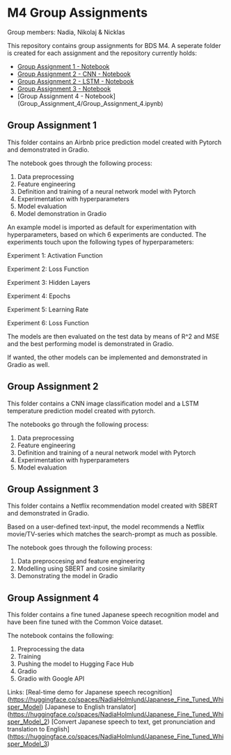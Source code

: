 # M4 Group Assignments
Group members: Nadia, Nikolaj & Nicklas

This repository contains group assignments for BDS M4. A seperate folder is created for each assignment and the repository currently holds:
- [Group Assignment 1 - Notebook](Group_Assignment_1/Group_Assignment_1.ipynb)
- [Group Assignment 2 - CNN - Notebook](Group_Assignment_2/Group_Assignment_2_CNN.ipynb)
- [Group Assignment 2 - LSTM - Notebook](Group_Assignment_2/Group_Assignment_2_LSTM.ipynb)
- [Group Assignment 3 - Notebook](Group_Assignment_3/Group_Assignment_3.ipynb)
- [Group Assignment 4 - Notebook] (Group_Assignment_4/Group_Assignment_4.ipynb)


## Group Assignment 1
This folder contains an Airbnb price prediction model created with Pytorch and demonstrated in Gradio.

The notebook goes through the following process:

1. Data preprocessing
2. Feature engineering
3. Definition and training of a neural network model with Pytorch
4. Experimentation with hyperparameters
5. Model evaluation
6. Model demonstration in Gradio

An example model is imported as default for experimentation with hyperparameters, based on which 6 experiments are conducted. The experiments touch upon the following types of hyperparameters:

Experiment 1: Activation Function

Experiment 2: Loss Function

Experiment 3: Hidden Layers

Experiment 4: Epochs

Experiment 5: Learning Rate

Experiment 6: Loss Function


The models are then evaluated on the test data by means of R^2 and MSE and the best performing model is demonstrated in Gradio.

If wanted, the other models can be implemented and demonstrated in Gradio as well.



## Group Assignment 2
This folder contains a CNN image classification model and a LSTM temperature prediction model created with pytorch.

The notebooks go through the following process:
1. Data preprocessing
2. Feature engineering
3. Definition and training of a neural network model with Pytorch
4. Experimentation with hyperparameters
5. Model evaluation



## Group Assignment 3
This folder contains a Netflix recommendation model created with SBERT and demonstrated in Gradio.

Based on a user-defined text-input, the model recommends a Netflix movie/TV-series which matches the search-prompt as much as possible.

The notebook goes through the following process:
1. Data preproccesing and feature engineering
2. Modelling using SBERT and cosine similarity
3. Demonstrating the model in Gradio


## Group Assignment 4
This folder contains a fine tuned Japanese speech recognition model and have been fine tuned with the Common Voice dataset.


The notebook contains the following:
1. Preprocessing the data
2. Training
3. Pushing the model to Hugging Face Hub
4. Gradio
5. Gradio with Google API

Links:
[Real-time demo for Japanese speech recognition] (https://huggingface.co/spaces/NadiaHolmlund/Japanese_Fine_Tuned_Whisper_Model)
[Japanese to English translator] (https://huggingface.co/spaces/NadiaHolmlund/Japanese_Fine_Tuned_Whisper_Model_2)
[Convert Japanese speech to text, get pronunciation and translation to English] (https://huggingface.co/spaces/NadiaHolmlund/Japanese_Fine_Tuned_Whisper_Model_3)

